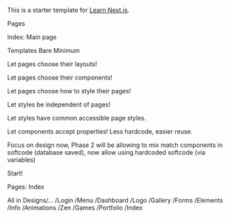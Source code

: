 This is a starter template for [Learn Next.js](https://nextjs.org/learn).



Pages

Index: Main page


Templates
Bare Minimum

Let pages choose their layouts!

Let pages choose their components!

Let pages choose how to style their pages!

Let styles be independent of pages!

Let styles have common accessible page styles.

Let components accept properties! Less hardcode, easier reuse.

Focus on design now, Phase 2 will be allowing to mix match components in softcode (database saved), now allow using hardcoded softcode (via variables)

Start!




Pages:
Index

All in Designs/...
/Login
/Menu
/Dashboard
/Logo
/Gallery
/Forms
/Elements
/Info
/Animations
/Zen
/Games
/Portfolio
/Index